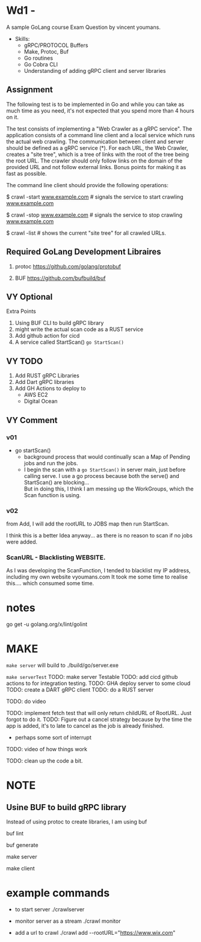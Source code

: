 # Wd1 -

A sample GoLang course Exam Question by vincent youmans.
- Skills:
    - gRPC/PROTOCOL Buffers
    - Make, Protoc, Buf
    - Go routines
    - Go Cobra CLI
    - Understanding of adding gRPC client and server libraries
      

## Assignment

The following test is to be implemented in Go and while you can take as much time as you need,
it's not expected that you spend more than 4 hours on it.

The test consists of implementing a "Web Crawler as a gRPC service".
The application consists of a command line client and a local service which runs the actual web crawling.
The communication between client and server should be defined as a gRPC service (*).
For each URL, the Web Crawler, creates a "site tree",
which is a tree of links with the root of the tree being the root URL.
The crawler should only follow links on the domain of the provided URL and not follow external links.
Bonus points for making it as fast as possible.



The command line client should provide the following operations:



$ crawl -start www.example.com  # signals the service to start crawling www.example.com

$ crawl -stop www.example.com  # signals the service to stop crawling www.example.com

$ crawl -list                                        # shows the current "site tree" for all crawled URLs.


## Required GoLang Development Libraires
1. protoc
https://github.com/golang/protobuf

2. BUF
https://github.com/bufbuild/buf

  

## VY Optional
Extra Points

1. Using BUF CLI to build gRPC library
2. might write the actual scan code as a RUST service
3. Add github action for cicd
4. A service called StartScan()
```go StartScan()```

## VY TODO
1. Add RUST gRPC Libraries
2. Add Dart gRPC libraries
3. Add GH Actions to deploy to
   - AWS EC2
   - Digital Ocean
  
   
## VY Comment
### v01
- go startScan()
  -  background process that would continually scan a Map of Pending jobs and run the jobs.
    - I begin the scan with a ```go StartScan()``` in server main, just before calling serve.   I use a go process because both the
serve() and StartScan() are blocking...  
But in doing this, I think I am messing up  the WorkGroups, which the Scan function is using.


### v02
from Add,
I will add the rootURL to JOBS map then run StartScan.

I think this is a better Idea anyway... as there is no reason to scan if no jobs were added.

### ScanURL - Blacklisting WEBSITE.
As I was developing the ScanFunction, I tended to blacklist my IP address, including my own website vyoumans.com
It took me some time to realise this....   which consumed some time.







# notes

go get -u golang.org/x/lint/golint


# MAKE

```make server```
will build to ./build/go/server.exe



```make serverTest```
TODO: make server Testable
TODO:  add cicd github actions to for integration testing.
TODO: GHA deploy server to some cloud 
TODO: create a DART gRPC client
TODO:  do a RUST server

TODO: do video

TODO: implement fetch test that will only return childURL of RootURL.  Just forgot to do it.
TODO: Figure out a cancel strategy because by the time the app is added, it's to late to cancel as the job is already finished.
- perhaps some sort of interrupt

TODO: video of how things work

TODO: clean up the code a bit.


# NOTE

## Usine BUF to build gRPC library
Instead of using protoc to create libraries, I am using buf

buf lint

buf generate

make server

make client



# example commands


- to start server
./crawlserver


- monitor server as a stream
./crawl monitor


- add a url to crawl
./crawl add --rootURL="https://www.wix.com"

